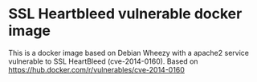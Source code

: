 # SSL Heartbleed vulnerable docker image

This is a docker image based on Debian Wheezy with a apache2 service vulnerable to SSL HeartBleed (cve-2014-0160). Based on https://hub.docker.com/r/vulnerables/cve-2014-0160
